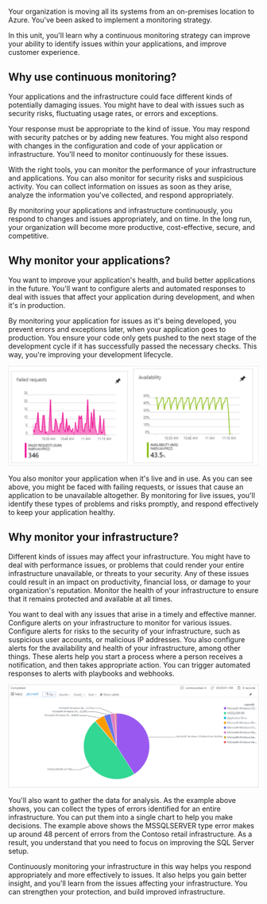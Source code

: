 Your organization is moving all its systems from an on-premises location to Azure. You've been asked to implement a monitoring strategy. 

In this unit, you'll learn why a continuous monitoring strategy can improve your ability to identify issues within your applications, and improve customer experience.

## Why use continuous monitoring?

Your applications and the infrastructure could face different kinds of potentially damaging issues. You might have to deal with issues such as security risks, fluctuating usage rates, or errors and exceptions.

Your response must be appropriate to the kind of issue. You may respond with security patches or by adding new features. You might also respond with changes in the configuration and code of your application or infrastructure. You'll need to monitor continuously for these issues.

With the right tools, you can monitor the performance of your infrastructure and applications. You can also monitor for security risks and suspicious activity. You can collect information on issues as soon as they arise, analyze the information you've collected, and respond appropriately.

By monitoring your applications and infrastructure continuously, you respond to changes and issues appropriately, and on time. In the long run, your organization will become more productive, cost-effective, secure, and competitive.

## Why monitor your applications?

You want to improve your application's health, and build better applications in the future. You'll want to configure alerts and automated responses to deal with issues that affect your application during development, and when it's in production.

By monitoring your application for issues as it's being developed, you prevent errors and exceptions later, when your application goes to production. You ensure your code only gets pushed to the next stage of the development cycle if it has successfully passed the necessary checks. This way, you're improving your development lifecycle.

![Availability of applications](../media/2-availability.png)

You also monitor your application when it's live and in use. As you can see above, you might be faced with failing requests, or issues that cause an application to be unavailable altogether. By monitoring for live issues, you'll identify these types of problems and risks promptly, and respond effectively to keep your application healthy.

## Why monitor your infrastructure?

Different kinds of issues may affect your infrastructure. You might have to deal with performance issues, or problems that could render your entire infrastructure unavailable, or threats to your security. Any of these issues could result in an impact on productivity, financial loss, or damage to your organization's reputation. Monitor the health of your infrastructure to ensure that it remains protected and available at all times.

You want to deal with any issues that arise in a timely and effective manner. Configure alerts on your infrastructure to monitor for various issues. Configure alerts for risks to the security of your infrastructure, such as suspicious user accounts, or malicious IP addresses. You also configure alerts for the availability and health of your infrastructure, among other things. These alerts help you start a process where a person receives a notification, and then takes appropriate action. You can trigger automated responses to alerts with playbooks and webhooks.

![Error chart](../media/2-error-chart.png)

You'll also want to gather the data for analysis. As the example above shows, you can collect the types of errors identified for an entire infrastructure. You can put them into a single chart to help you make decisions. The example above shows the MSSQLSERVER type error makes up around 48 percent of errors from the Contoso retail infrastructure. As a result, you understand that you need to focus on improving the SQL Server setup.

Continuously monitoring your infrastructure in this way helps you respond appropriately and more effectively to issues. It also helps you gain better insight, and you'll learn from the issues affecting your infrastructure. You can strengthen your protection, and build improved infrastructure.
